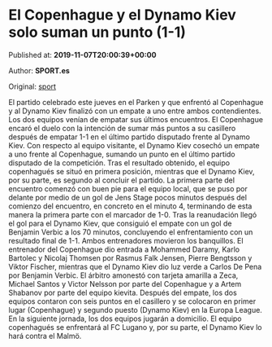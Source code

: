 
# El Copenhague y el Dynamo Kiev solo suman un punto (1-1)

Published at: **2019-11-07T20:00:39+00:00**

Author: **SPORT.es**

Original: [sport](https://www.sport.es/es/noticias/europa-league/el-copenhague-y-el-dynamo-kiev-solo-suman-un-punto-1-1-7718802)

El partido celebrado este jueves en el Parken y que enfrentó al Copenhague y al Dynamo Kiev finalizó con un empate a uno entre ambos contendientes. Los dos equipos venían de empatar sus últimos encuentros. El Copenhague encaró el duelo con la intención de sumar más puntos a su casillero después de empatar 1-1 en el último partido disputado frente al Dynamo Kiev. Con respecto al equipo visitante, el Dynamo Kiev cosechó un empate a uno frente al Copenhague, sumando un punto en el último partido disputado de la competición. Tras el resultado obtenido, el equipo copenhagués se situó en primera posición, mientras que el Dynamo Kiev, por su parte, es segundo al concluir el partido.
La primera parte del encuentro comenzó con buen pie para el equipo local, que se puso por delante por medio de un gol de Jens Stage pocos minutos después del comienzo del encuentro, en concreto en el minuto 4, terminando de esta manera la primera parte con el marcador de 1-0.
Tras la reanudación llegó el gol para el Dynamo Kiev, que consiguió el empate con un gol de Benjamin Verbic a los 70 minutos, concluyendo el enfrentamiento con un resultado final de 1-1.
Ambos entrenadores movieron los banquillos. El entrenador del Copenhague dio entrada a Mohammed Daramy, Karlo Bartolec y Nicolaj Thomsen por Rasmus Falk Jensen, Pierre Bengtsson y Viktor Fischer, mientras que el Dynamo Kiev dio luz verde a Carlos De Pena por Benjamin Verbic.
El árbitro amonestó con tarjeta amarilla a Zeca, Michael Santos y Victor Nelsson por parte del Copenhague y a Artem Shabanov por parte del equipo kievita.
Después del empate, los dos equipos contaron con seis puntos en el casillero y se colocaron en primer lugar (Copenhague) y segundo puesto (Dynamo Kiev) en la Europa League.
En la siguiente jornada, los dos equipos jugarán a domicilio. El equipo copenhagués se enfrentará al FC Lugano y, por su parte, el Dynamo Kiev lo hará contra el Malmö.
